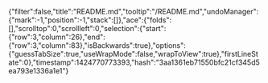 {"filter":false,"title":"README.md","tooltip":"/README.md","undoManager":{"mark":-1,"position":-1,"stack":[]},"ace":{"folds":[],"scrolltop":0,"scrollleft":0,"selection":{"start":{"row":3,"column":26},"end":{"row":3,"column":83},"isBackwards":true},"options":{"guessTabSize":true,"useWrapMode":false,"wrapToView":true},"firstLineState":0},"timestamp":1424770773393,"hash":"3aa1361eb71550bfc21cf345d5ea793e1336a1e1"}